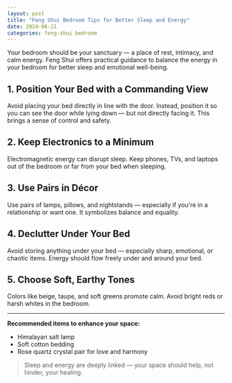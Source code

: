 ```yaml
---
layout: post
title: "Feng Shui Bedroom Tips for Better Sleep and Energy"
date: 2024-06-21
categories: feng-shui bedroom
---
```


Your bedroom should be your sanctuary — a place of rest, intimacy, and calm energy. Feng Shui offers practical guidance to balance the energy in your bedroom for better sleep and emotional well-being.

## 1. Position Your Bed with a Commanding View
Avoid placing your bed directly in line with the door. Instead, position it so you can see the door while lying down — but not directly facing it. This brings a sense of control and safety.

## 2. Keep Electronics to a Minimum
Electromagnetic energy can disrupt sleep. Keep phones, TVs, and laptops out of the bedroom or far from your bed when sleeping.

## 3. Use Pairs in Décor
Use pairs of lamps, pillows, and nightstands — especially if you're in a relationship or want one. It symbolizes balance and equality.

## 4. Declutter Under Your Bed
Avoid storing anything under your bed — especially sharp, emotional, or chaotic items. Energy should flow freely under and around your bed.

## 5. Choose Soft, Earthy Tones
Colors like beige, taupe, and soft greens promote calm. Avoid bright reds or harsh whites in the bedroom.

---

**Recommended items to enhance your space:**
- Himalayan salt lamp  
- Soft cotton bedding  
- Rose quartz crystal pair for love and harmony

> Sleep and energy are deeply linked — your space should help, not hinder, your healing.